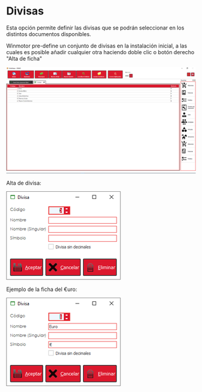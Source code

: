 # Divisas

Esta opción permite definir las divisas que se podrán seleccionar en los distintos documentos disponibles.

Winmotor pre-define un conjunto de divisas en la instalación inicial, a las cuales es posible añadir cualquier otra haciendo doble clic o botón derecho "Alta de ficha"

![](../../../.gitbook/assets/image%20%28385%29.png)

Alta de divisa:

![](../../../.gitbook/assets/image%20%28358%29.png)

Ejemplo de la ficha del €uro:

![](../../../.gitbook/assets/image%20%28408%29.png)

